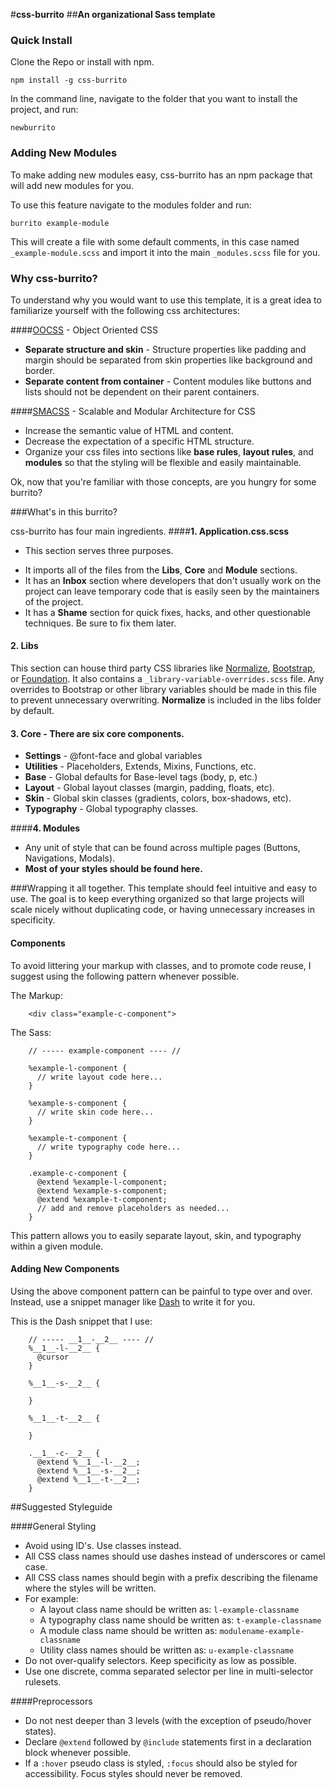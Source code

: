 #**css-burrito**
##**An organizational Sass template**

### Quick Install

Clone the Repo or install with npm.

```
npm install -g css-burrito
```

In the command line, navigate to the folder that you want to install the project, and run:

```
newburrito
```

### Adding New Modules
To make adding new modules easy, css-burrito has an npm package that will add new modules for you.

To use this feature navigate to the modules folder and run:

```
burrito example-module
```

This will create a file with some default comments, in this case named ```_example-module.scss``` and import it into the main ```_modules.scss``` file for you.

### Why css-burrito?

To understand why you would want to use this template, it is a great idea to familiarize yourself with the following css architectures:

####[OOCSS](http://oocss.org/) - Object Oriented CSS

* **Separate structure and skin** - Structure properties like padding and margin should be separated from skin properties like background and border.
* **Separate content from container** - Content modules like buttons and lists should not be dependent on their parent containers.

####[SMACSS](http://smacss.com/) - Scalable and Modular Architecture for CSS

* Increase the semantic value of HTML and content.
* Decrease the expectation of a specific HTML structure.
* Organize your css files into sections like **base rules**, **layout rules**, and **modules** so that the styling will be flexible and easily maintainable.

Ok, now that you're familiar with those concepts, are you hungry for some burrito?

###What's in this burrito?

css-burrito has four main ingredients.
####**1.  Application.css.scss**
- This section serves three purposes.
* It imports all of the files from the **Libs**, **Core** and **Module** sections.
* It has an **Inbox** section where developers that don't usually work on the project can leave temporary code that is easily seen by the maintainers of the project.
* It has a **Shame** section for quick fixes, hacks, and other questionable techniques.  Be sure to fix them later.

#### **2.  Libs**
This section can house third party CSS libraries like [Normalize](http://necolas.github.io/normalize.css/), [Bootstrap](http://getbootstrap.com/), or [Foundation](http://foundation.zurb.com/).
It also contains a ```_library-variable-overrides.scss``` file.  Any overrides to Bootstrap or other library variables should be made in this file to prevent unnecessary overwriting.
**Normalize** is included in the libs folder by default.

#### **3.  Core** -  There are six core components.
* **Settings** - @font-face and global variables
* **Utilities** - Placeholders, Extends, Mixins, Functions, etc.
* **Base** - Global defaults for Base-level tags (body, p, etc.)
* **Layout** - Global layout classes (margin, padding, floats, etc).
* **Skin** - Global skin classes (gradients, colors, box-shadows, etc).
* **Typography** - Global typography classes.

####**4.  Modules**
* Any unit of style that can be found across multiple pages (Buttons, Navigations, Modals).
* **Most of your styles should be found here.**

###Wrapping it all together.
This template should feel intuitive and easy to use.  The goal is to keep everything organized so that large projects will scale nicely without duplicating code, or having unnecessary increases in specificity.

#### Components

To avoid littering your markup with classes, and to promote code reuse, I suggest using the following pattern whenever possible.

The Markup:

        <div class="example-c-component">

The Sass:

        // ----- example-component ---- //

        %example-l-component {
          // write layout code here...
        }

        %example-s-component {
          // write skin code here...
        }

        %example-t-component {
          // write typography code here...
        }

        .example-c-component {
          @extend %example-l-component;
          @extend %example-s-component;
          @extend %example-t-component;
          // add and remove placeholders as needed...
        }

This pattern allows you to easily separate layout, skin, and typography within a given module.

#### Adding New Components
Using the above component pattern can be painful to type over and over.  Instead, use a snippet manager like [Dash](http://kapeli.com/dash) to write it for you.

This is the Dash snippet that I use:

        // ----- __1__-__2__ ---- //
        %__1__-l-__2__ {
          @cursor
        }

        %__1__-s-__2__ {

        }

        %__1__-t-__2__ {

        }

        .__1__-c-__2__ {
          @extend %__1__-l-__2__;
          @extend %__1__-s-__2__;
          @extend %__1__-t-__2__;
        }

##Suggested Styleguide

####General Styling
* Avoid using ID's.  Use classes instead.
* All CSS class names should use dashes instead of underscores or camel case.
* All CSS class names should begin with a prefix describing the filename where the styles will be written.
* For example:
    * A layout class name should be written as: ```l-example-classname```
    * A typography class name should be written as: ```t-example-classname```
    * A module class name should be written as: ```modulename-example-classname```
    * Utility class names should be written as: ```u-example-classname```
* Do not over-qualify selectors.  Keep specificity as low as possible.
* Use one discrete, comma separated selector per line in multi-selector rulesets.

####Preprocessors
* Do not nest deeper than 3 levels (with the exception of pseudo/hover states).
* Declare ```@extend``` followed by ```@include``` statements first in a declaration block whenever possible.
* If a ```:hover``` pseudo class is styled, ```:focus``` should also be styled for accessibility. Focus styles should never be removed.
